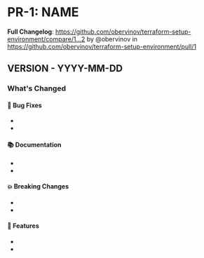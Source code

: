 # PR-1: NAME
**Full Changelog**: https://github.com/obervinov/terraform-setup-environment/compare/1...2 by @obervinov in https://github.com/obervinov/terraform-setup-environment/pull/1
## VERSION - YYYY-MM-DD
### What's Changed
#### 🐛 Bug Fixes
* 
* 
#### 📚 Documentation
* 
* 
#### 💥 Breaking Changes
* 
* 
#### 🚀 Features
* 
* 
